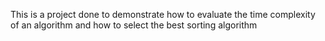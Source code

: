 This is a project done to demonstrate how to evaluate the time complexity of an algorithm and how to select the best sorting algorithm
